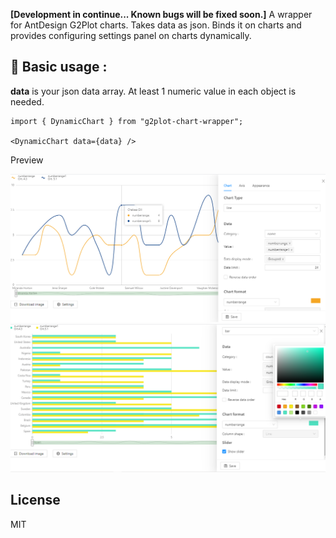 **[Development in continue... Known bugs will be fixed soon.]** A wrapper for AntDesign G2Plot charts. Takes data as json. Binds it on charts and provides configuring settings panel on charts dynamically.


## 🔨 Basic usage : 

**data** is your json data array. At least 1 numeric value in each object is needed.

```tsx | pure
import { DynamicChart } from "g2plot-chart-wrapper";

<DynamicChart data={data} />
```

Preview

<img src='https://github.com/cansuk/g2plot-chart-wrapper/blob/master/public/ss1.png?raw=true' />
<img src="https://github.com/cansuk/g2plot-chart-wrapper/blob/master/public/ss2.png?raw=true" />

## License

MIT

